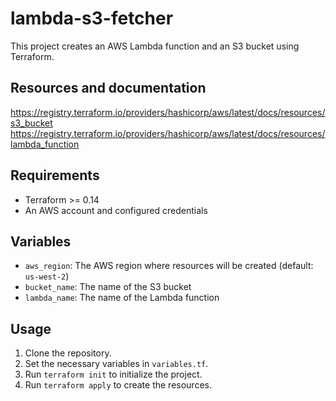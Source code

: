 # lambda-s3-fetcher

This project creates an AWS Lambda function and an S3 bucket using Terraform.

## Resources and documentation
https://registry.terraform.io/providers/hashicorp/aws/latest/docs/resources/s3_bucket
https://registry.terraform.io/providers/hashicorp/aws/latest/docs/resources/lambda_function

## Requirements

- Terraform >= 0.14
- An AWS account and configured credentials

## Variables

- `aws_region`: The AWS region where resources will be created (default: `us-west-2`)
- `bucket_name`: The name of the S3 bucket
- `lambda_name`: The name of the Lambda function

## Usage

1. Clone the repository.
2. Set the necessary variables in `variables.tf`.
3. Run `terraform init` to initialize the project.
4. Run `terraform apply` to create the resources.
